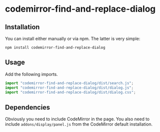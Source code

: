 # codemirror-find-and-replace-dialog

## Installation

You can install either manually or via npm.  The latter is very simple:

    npm install codemirror-find-and-replace-dialog

## Usage

Add the following imports.
```javascript
import "codemirror-find-and-replace-dialog/dist/search.js";
import "codemirror-find-and-replace-dialog/dist/dialog.js";
import "codemirror-find-and-replace-dialog/dist/dialog.css";
```

## Dependencies

Obviously you need to include CodeMirror in the page.  You also need to include `addons/display/panel.js` from the CodeMirror default installation.
